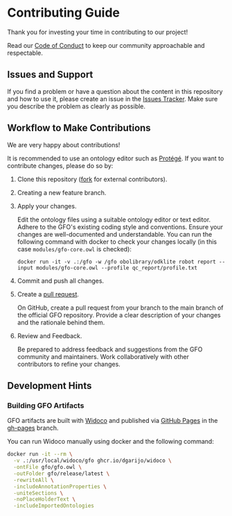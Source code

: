 # Contributing Guide

Thank you for investing your time in contributing to our project!

Read our [Code of Conduct](CODE_OF_CONDUCT.md) to keep our community approachable and respectable.

## Issues and Support

If you find a problem or have a question about the content in this repository and how to use it,
please create an issue in the [Issues Tracker](https://github.com/Onto-Med/GFO/issues).
Make sure you describe the problem as clearly as possible.

## Workflow to Make Contributions

We are very happy about contributions!

It is recommended to use an ontology editor such as [Protégé](https://protege.stanford.edu/).
If you want to contribute changes, please do so by:

1. Clone this repository ([fork](https://github.com/Onto-Med/GFO/fork) for external contributors).
2. Creating a new feature branch.
3. Apply your changes.

   Edit the ontology files using a suitable ontology editor or text editor.
   Adhere to the GFO's existing coding style and conventions.
   Ensure your changes are well-documented and understandable.
   You can run the following command with docker to check your changes locally (in this case `modules/gfo-core.owl` is checked):

       docker run -it -v .:/gfo -w /gfo obolibrary/odklite robot report --input modules/gfo-core.owl --profile qc_report/profile.txt

4. Commit and push all changes.
5. Create a [pull request](https://github.com/Onto-Med/GFO/pulls).

   On GitHub, create a pull request from your branch to the main branch of the official GFO repository.
   Provide a clear description of your changes and the rationale behind them.

6. Review and Feedback.

   Be prepared to address feedback and suggestions from the GFO community and maintainers.
   Work collaboratively with other contributors to refine your changes.

## Development Hints

### Building GFO Artifacts

GFO artifacts are built with [Widoco](https://github.com/dgarijo/Widoco) and published via [GitHub Pages](https://pages.github.com/)
in the [gh-pages](https://github.com/Onto-Med/GFO/tree/gh-pages) branch.

You can run Widoco manually using docker and the following command:

```sh
docker run -it --rm \
  -v .:/usr/local/widoco/gfo ghcr.io/dgarijo/widoco \
  -ontFile gfo/gfo.owl \
  -outFolder gfo/release/latest \
  -rewriteAll \
  -includeAnnotationProperties \
  -uniteSections \
  -noPlaceHolderText \
  -includeImportedOntologies
```
